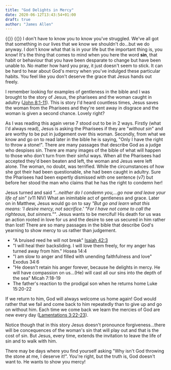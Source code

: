 ```yaml
---
title: "God Delights in Mercy"
date: 2020-06-12T13:43:54+01:00
draft: true
author: "James Allen"
---
```


{{<centered-text type="heading" text="God Delights in Mercy">}}
{{<centered-text type="verse" text="For I desire mercy, not sacrifice, and acknowledgment of God rather than burnt offerings. Hosea 6:6">}}
I don't have to know you to know you've struggled. We've all got that something in our lives that we know we shouldn't do...but we do anyway. I don't know what that is in your life but the important thing is, you know! It's the thing that comes to mind when you here the word **sin**, that habit or behaviour that you have been desparate to change but have been unable to. No matter how hard you pray, it just doesn't seem to stick. It can be hard to hear about God's mercy when you've indulged these particular habits. You feel like you don't deserve the grace that Jesus hands out freely. 

I remember looking for examples of gentleness in the bible and I was brought to the story of Jesus, the pharisees and the woman caught in adultry ([John 8:1-11](https://www.biblegateway.com/passage/?search=John+8%3A1-11&version=NIV)). This is story I'd heard countless times, Jesus saves the woman from the Pharisees and they're sent away in disgrace and the woman is given a second chance. Lovely right? 

As I was reading this again verse 7 stood out to be in 2 ways. Firstly (what I'd always read), Jesus is asking the Pharisees if they are "*without sin*" and are worthy to be put in judgement over this woman. Secondly, from what we know and go on to read later in the bible he is saying, "Only I have the right to throw a stone!". There are many passages that describe God as a judge who despises sin. There are many images of the bible of what will happen to those who don't turn from their sinful ways. When all the Pharisees had accepted they'd been beaten and left, the woman and Jesus were left alone. The woman, no doubt, was terrified. While the circumstances of how she got their had been questionable, she had been caught in adultry. Sure the Pharisees had been expertly dismissed with one sentence (v7) but before her stood the man who claims that he has the right to condemn her! 

Jesus turned and said *"...neither do I condemn you,...go now and leave your life of sin"* (v11 NIV) What an inimitable act of gentleness and grace. Later on in Matthew, Jesus would go on to say *"But go and learn what this means: 'I desire mercy, not sacrifice.' "For I have not come to call the righteous, but sinners.""*. Jesus wants to be merciful! His death for us was an action rooted in love for us and the desire to see us secured in him rather than lost! There are so many passages in the bible that describe God's yearning to show mercy to us rather than judgement.

- "A bruised reed he will not break" [Isaiah 42:3]()
- "I will heal their backsliding. I will love them freely, for my anger has turned away from him." Hosea 14:4
- "I am slow to anger and filled with unending faithfulness and love" Exodus 34:6
- "He doesn't retain his anger forever, because he delights in mercy. He will have compassion on us...(He) will cast all our sins into the depth of the sea" Micah 7:18-19
- The father's reaction to the prodigal son when he returns home Luke 15:20-22

If we return to him, God will always welcome us home again! God would rather that we fail and come back to him repeatedly than to give up and go on without him. Each time we come back we learn the mercies of God are new every day ([Lamentations 3:22-23](https://www.biblegateway.com/passage/?search=Lamentations+3%3A22-23&version=ESV)).

Notice though that in this story Jesus doesn't pronounce forgiveness...there will be concequences of the woman's sin that will play out and that is the cost of sin. But Jesus, every time, extends the invitation to leave the life of sin and to walk with him.

There may be days where you find yourself asking "Why isn't God throwing the stone at me, I deserve it!". You're right, but the truth is, God doesn't want to. He wants to show you mercy!